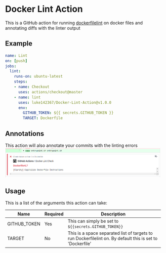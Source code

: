 # Docker Lint Action

This is a GitHub action for running [dockerfilelint](https://github.com/replicatedhq/dockerfilelint) on docker files and annotating diffs with the linter output

## Example

```yaml
name: Lint
on: [push]
jobs:
  lint:
    runs-on: ubuntu-latest
    steps: 
    - name: Checkout
      uses: actions/checkout@master
    - name: lint
      uses: luke142367/Docker-Lint-Action@v1.0.0
      env:
        GITHUB_TOKEN: ${{ secrets.GITHUB_TOKEN }}
        TARGET: Dockerfile
```
## Annotations

This action will also annotate your commits with the linting errors
![example](res/example.png)

## Usage

This is a list of the arguments this action can take:

| Name         | Required | Description                                                        |
|--------------|----------|--------------------------------------------------------------------|
| GITHUB_TOKEN | Yes      | This can simply be set to `${{secrets.GITHUB_TOKEN}}`              |
| TARGET       | No       | This is a space separated list of targets to run Dockerfilelint on. By default this is set to 'Dockerfile' |